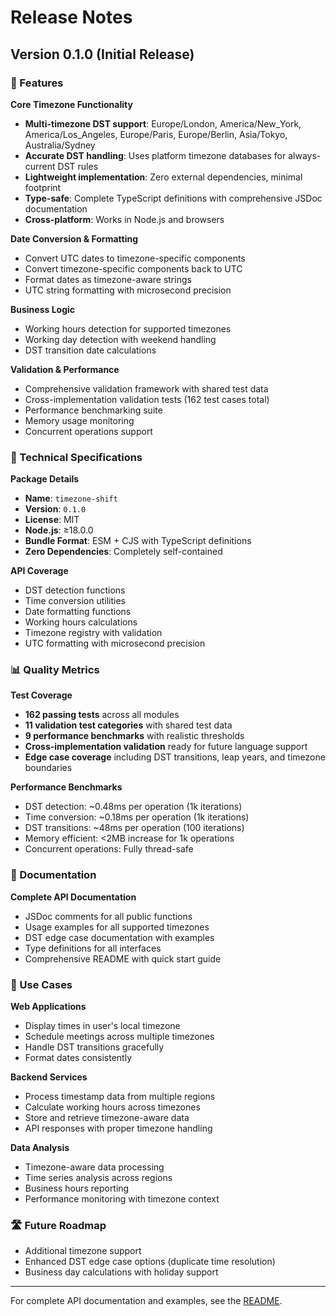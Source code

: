 # Release Notes

## Version 0.1.0 (Initial Release)

### 🚀 Features

**Core Timezone Functionality**

- **Multi-timezone DST support**: Europe/London, America/New_York, America/Los_Angeles, Europe/Paris, Europe/Berlin, Asia/Tokyo, Australia/Sydney
- **Accurate DST handling**: Uses platform timezone databases for always-current DST rules
- **Lightweight implementation**: Zero external dependencies, minimal footprint
- **Type-safe**: Complete TypeScript definitions with comprehensive JSDoc documentation
- **Cross-platform**: Works in Node.js and browsers

**Date Conversion & Formatting**

- Convert UTC dates to timezone-specific components
- Convert timezone-specific components back to UTC
- Format dates as timezone-aware strings
- UTC string formatting with microsecond precision

**Business Logic**

- Working hours detection for supported timezones
- Working day detection with weekend handling
- DST transition date calculations

**Validation & Performance**

- Comprehensive validation framework with shared test data
- Cross-implementation validation tests (162 test cases total)
- Performance benchmarking suite
- Memory usage monitoring
- Concurrent operations support

### 🔧 Technical Specifications

**Package Details**

- **Name**: `timezone-shift`
- **Version**: `0.1.0`
- **License**: MIT
- **Node.js**: ≥18.0.0
- **Bundle Format**: ESM + CJS with TypeScript definitions
- **Zero Dependencies**: Completely self-contained

**API Coverage**

- DST detection functions
- Time conversion utilities
- Date formatting functions
- Working hours calculations
- Timezone registry with validation
- UTC formatting with microsecond precision

### 📊 Quality Metrics

**Test Coverage**

- **162 passing tests** across all modules
- **11 validation test categories** with shared test data
- **9 performance benchmarks** with realistic thresholds
- **Cross-implementation validation** ready for future language support
- **Edge case coverage** including DST transitions, leap years, and timezone boundaries

**Performance Benchmarks**

- DST detection: ~0.48ms per operation (1k iterations)
- Time conversion: ~0.18ms per operation (1k iterations)
- DST transitions: ~48ms per operation (100 iterations)
- Memory efficient: <2MB increase for 1k operations
- Concurrent operations: Fully thread-safe

### 📖 Documentation

**Complete API Documentation**

- JSDoc comments for all public functions
- Usage examples for all supported timezones
- DST edge case documentation with examples
- Type definitions for all interfaces
- Comprehensive README with quick start guide

### 🎯 Use Cases

**Web Applications**

- Display times in user's local timezone
- Schedule meetings across multiple timezones
- Handle DST transitions gracefully
- Format dates consistently

**Backend Services**

- Process timestamp data from multiple regions
- Calculate working hours across timezones
- Store and retrieve timezone-aware data
- API responses with proper timezone handling

**Data Analysis**

- Timezone-aware data processing
- Time series analysis across regions
- Business hours reporting
- Performance monitoring with timezone context

### 🛣️ Future Roadmap

- Additional timezone support
- Enhanced DST edge case options (duplicate time resolution)
- Business day calculations with holiday support

---

For complete API documentation and examples, see the [README](./README.md).

